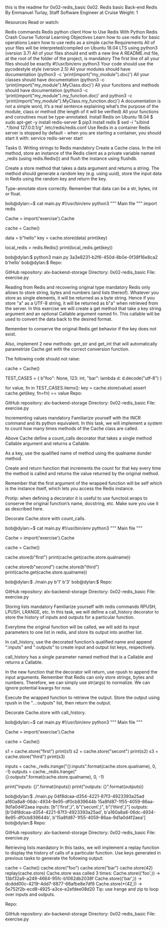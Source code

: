 this is the readme for 0x02-redis_basic
0x02. Redis basic Back-end Redis By Emmanuel Turlay, Staff Software Engineer at Cruise Weight: 1

Resources Read or watch:

Redis commands Redis python client How to Use Redis With Python Redis Crash Course Tutorial Learning Objectives Learn how to use redis for basic operations Learn how to use redis as a simple cache Requirements All of your files will be interpreted/compiled on Ubuntu 18.04 LTS using python3 (version 3.7) All of your files should end with a new line A README.md file, at the root of the folder of the project, is mandatory The first line of all your files should be exactly #!/usr/bin/env python3 Your code should use the pycodestyle style (version 2.5) All your modules should have documentation (python3 -c 'print(import("my_module").doc)') All your classes should have documentation (python3 -c 'print(import("my_module").MyClass.doc)') All your functions and methods should have documentation (python3 -c 'print(import("my_module").my_function.doc)' and python3 -c 'print(import("my_module").MyClass.my_function.doc)') A documentation is not a simple word, it’s a real sentence explaining what’s the purpose of the module, class or method (the length of it will be verified) All your functions and coroutines must be type-annotated. Install Redis on Ubuntu 18.04 $ sudo apt-get -y install redis-server $ pip3 install redis $ sed -i "s/bind .*/bind 127.0.0.1/g" /etc/redis/redis.conf Use Redis in a container Redis server is stopped by default - when you are starting a container, you should start it with: service redis-server start

Tasks 0. Writing strings to Redis mandatory Create a Cache class. In the init method, store an instance of the Redis client as a private variable named _redis (using redis.Redis()) and flush the instance using flushdb.

Create a store method that takes a data argument and returns a string. The method should generate a random key (e.g. using uuid), store the input data in Redis using the random key and return the key.

Type-annotate store correctly. Remember that data can be a str, bytes, int or float.

bob@dylan:~$ cat main.py #!/usr/bin/env python3 """ Main file """ import redis

Cache = import('exercise').Cache

cache = Cache()

data = b"hello" key = cache.store(data) print(key)

local_redis = redis.Redis() print(local_redis.get(key))

bob@dylan:$ python3 main.py 3a3e8231-b2f6-450d-8b0e-0f38f16e8ca2 b'hello' bob@dylan:$ Repo:

GitHub repository: alx-backend-storage Directory: 0x02-redis_basic File: exercise.py

Reading from Redis and recovering original type mandatory Redis only allows to store string, bytes and numbers (and lists thereof). Whatever you store as single elements, it will be returned as a byte string. Hence if you store "a" as a UTF-8 string, it will be returned as b"a" when retrieved from the server.
In this exercise we will create a get method that take a key string argument and an optional Callable argument named fn. This callable will be used to convert the data back to the desired format.

Remember to conserve the original Redis.get behavior if the key does not exist.

Also, implement 2 new methods: get_str and get_int that will automatically parametrize Cache.get with the correct conversion function.

The following code should not raise:

cache = Cache()

TEST_CASES = { b"foo": None, 123: int, "bar": lambda d: d.decode("utf-8") }

for value, fn in TEST_CASES.items(): key = cache.store(value) assert cache.get(key, fn=fn) == value Repo:

GitHub repository: alx-backend-storage Directory: 0x02-redis_basic File: exercise.py

Incrementing values mandatory Familiarize yourself with the INCR command and its python equivalent.
In this task, we will implement a system to count how many times methods of the Cache class are called.

Above Cache define a count_calls decorator that takes a single method Callable argument and returns a Callable.

As a key, use the qualified name of method using the qualname dunder method.

Create and return function that increments the count for that key every time the method is called and returns the value returned by the original method.

Remember that the first argument of the wrapped function will be self which is the instance itself, which lets you access the Redis instance.

Protip: when defining a decorator it is useful to use functool.wraps to conserve the original function’s name, docstring, etc. Make sure you use it as described here.

Decorate Cache.store with count_calls.

bob@dylan:~$ cat main.py #!/usr/bin/env python3 """ Main file """

Cache = import('exercise').Cache

cache = Cache()

cache.store(b"first") print(cache.get(cache.store.qualname))

cache.store(b"second") cache.store(b"third") print(cache.get(cache.store.qualname))

bob@dylan:$ ./main.py b'1' b'3' bob@dylan:$ Repo:

GitHub repository: alx-backend-storage Directory: 0x02-redis_basic File: exercise.py

Storing lists mandatory Familiarize yourself with redis commands RPUSH, LPUSH, LRANGE, etc.
In this task, we will define a call_history decorator to store the history of inputs and outputs for a particular function.

Everytime the original function will be called, we will add its input parameters to one list in redis, and store its output into another list.

In call_history, use the decorated function’s qualified name and append ":inputs" and ":outputs" to create input and output list keys, respectively.

call_history has a single parameter named method that is a Callable and returns a Callable.

In the new function that the decorator will return, use rpush to append the input arguments. Remember that Redis can only store strings, bytes and numbers. Therefore, we can simply use str(args) to normalize. We can ignore potential kwargs for now.

Execute the wrapped function to retrieve the output. Store the output using rpush in the "...:outputs" list, then return the output.

Decorate Cache.store with call_history.

bob@dylan:~$ cat main.py #!/usr/bin/env python3 """ Main file """

Cache = import('exercise').Cache

cache = Cache()

s1 = cache.store("first") print(s1) s2 = cache.store("secont") print(s2) s3 = cache.store("third") print(s3)

inputs = cache._redis.lrange("{}:inputs".format(cache.store.qualname), 0, -1) outputs = cache._redis.lrange("{}:outputs".format(cache.store.qualname), 0, -1)

print("inputs: {}".format(inputs)) print("outputs: {}".format(outputs))

bob@dylan:$ ./main.py 04f8dcaa-d354-4221-87f3-4923393a25ad a160a8a8-06dc-4934-8e95-df0cb839644b 15a8fd87-1f55-4059-86aa-9d1a0d4f2aea inputs: [b"('first',)", b"('secont',)", b"('third',)"] outputs: [b'04f8dcaa-d354-4221-87f3-4923393a25ad', b'a160a8a8-06dc-4934-8e95-df0cb839644b', b'15a8fd87-1f55-4059-86aa-9d1a0d4f2aea'] bob@dylan:$ Repo:

GitHub repository: alx-backend-storage Directory: 0x02-redis_basic File: exercise.py

Retrieving lists mandatory In this tasks, we will implement a replay function to display the history of calls of a particular function.
Use keys generated in previous tasks to generate the following output:

cache = Cache() cache.store("foo") cache.store("bar") cache.store(42) replay(cache.store) Cache.store was called 3 times: Cache.store(('foo',)) -> 13bf32a9-a249-4664-95fc-b1062db2038f Cache.store(('bar',)) -> dcddd00c-4219-4dd7-8877-66afbe8e7df8 Cache.store(*(42,)) -> 5e752f2b-ecd8-4925-a3ce-e2efdee08d20 Tip: use lrange and zip to loop over inputs and outputs.

Repo:

GitHub repository: alx-backend-storage Directory: 0x02-redis_basic File: exercise.py
